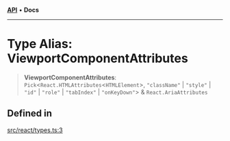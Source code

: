 [**API**](../../API.md) • **Docs**

***

# Type Alias: ViewportComponentAttributes

> **ViewportComponentAttributes**: `Pick`\<`React.HTMLAttributes`\<`HTMLElement`\>, `"className"` \| `"style"` \| `"id"` \| `"role"` \| `"tabIndex"` \| `"onKeyDown"`\> & `React.AriaAttributes`

## Defined in

[src/react/types.ts:3](https://github.com/inokawa/virtua/blob/f2de1ad1dcae7dcd92746003a86e94d236b5972c/src/react/types.ts#L3)
